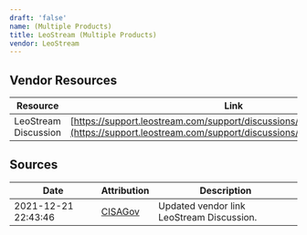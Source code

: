 ```yaml
---
draft: 'false'
name: (Multiple Products)
title: LeoStream (Multiple Products)
vendor: LeoStream
---
```


## Vendor Resources
| Resource | Link |
| --- | --- |
| LeoStream Discussion | [https://support.leostream.com/support/discussions/topics/66000507567](https://support.leostream.com/support/discussions/topics/66000507567) |



## Sources
| Date | Attribution | Description |
| --- | --- | --- |
| 2021-12-21 22:43:46 | [CISAGov](https://raw.githubusercontent.com/cisagov/log4j-affected-db/develop/README.md) | Updated vendor link LeoStream Discussion.  |
